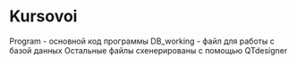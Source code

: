 # Kursovoi

Program - основной код программы
DB_working - файл для работы с базой данных
Остальные файлы схенерированы с помощью QTdesigner
